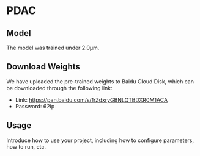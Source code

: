 # PDAC
## Model

The model was trained under 2.0μm.

## Download Weights

We have uploaded the pre-trained weights to Baidu Cloud Disk, which can be downloaded through the following link:

- Link: https://pan.baidu.com/s/1rZdxryGBNLQTBDXR0M1ACA
- Password: 62ip

## Usage

Introduce how to use your project, including how to configure parameters, how to run, etc.



